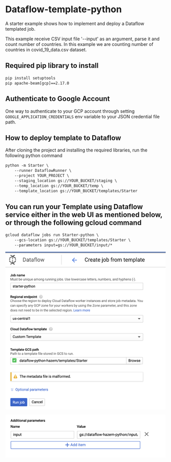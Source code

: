 # Dataflow-template-python
A starter example shows how to implement and deploy a Dataflow templated job.

This example receive CSV input file '--input' as an argument, parse it and count number of countries. In this example we are counting number of countries in covid_19_data.csv dataset. 


## Required pip library to install
```
pip install setuptools
pip apache-beam[gcp]==2.17.0
```

## Authenticate to Google Account
One way to authenticate to your GCP account through setting ```GOOGLE_APPLICATION_CREDENTIALS``` env variable 
to your JSON credential file path.

## How to deploy template to Dataflow
After cloning the project and installing the required libraries, run the following python command
```
python -m Starter \
    --runner DataflowRunner \
    --project YOUR_PROJECT \
    --staging_location gs://YOUR_BUCKET/staging \
    --temp_location gs://YOUR_BUCKET/temp \
    --template_location gs://YOUR_BUCKET/templates/Starter
```

## You can run your Template using Dataflow service either in the web UI as mentioned below, or through the following gcloud command
```
gcloud dataflow jobs run Starter-python \
    --gcs-location gs://YOUR_BUCKET/templates/Starter \
    --parameters input=gs://YOUR_BUCKET/input/*
```

![Dataflow template UI](/images/Dataflow-Template.png)

![Passing  parameters](/images/Parameter.png)
